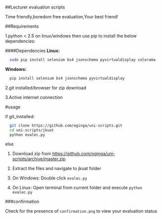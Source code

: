 ##Lecturer evaluation scripts

Time friendly,boredom free evaluation,Your best friend!

##Requirements

1.python < 2.5 on linux/windows then use pip to install the below dependencies:

####Dependencies
**Linux:**
```bash
  sudo pip install selenium bs4 jsonschema pyvirtualdisplay colorama
  ```
  
**Windows:**
```bash
  pip install selenium bs4 jsonschema pyvirtualdisplay
  ```
  
2.git installed/browser for zip download

3.Active internet connection

#usage

if git_installed:
```bash
  git clone https://github.com/oginga/uni-scripts.git
  cd uni-scripts/jkuat
  python evalec.py
  ```
else

1. Download zip from https://github.com/oginga/uni-scripts/archive/master.zip 

2. Extract the files and navigate to jkuat folder

3. On Windows: Double click  ``` evalec.py ``` 

4. On Linux: Open terminal from current folder and execute ```python evalec.py``` 

###confirmation

Check for the presence of ```confirmation.png``` to view your evaluation status
